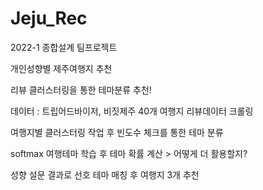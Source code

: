 # Jeju_Rec
2022-1 종합설계 팀프로젝트

개인성향별 제주여행지 추천

리뷰 클러스터링을 통한 테마분류 추천!

데이터 : 트립어드바이저, 비짓제주 40개 여행지 리뷰데이터 크롤링

여행지별 클러스터링 작업 후 빈도수 체크를 통한 테마 분류

softmax 여행테마 학습 후 테마 확률 계산 > 어떻게 더 활용할지?

성향 설문 결과로 선호 테마 매칭 후 여행지 3개 추천 
